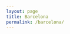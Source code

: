 ```yaml
---
layout: page
title: Barcelona
permalink: /barcelona/
---
```


<!DOCTYPE html>
<html lang="en">
<head>
  <meta charset="UTF-8">
  <title>IP lookup</title>
</head>
<body>
  <div id="res"></div>

  <script src="https://code.jquery.com/jquery-3.3.1.min.js"></script>
  <script>
    $.get('https://ipinfo.io', (res) => {
      if(res.country !== 'RO'){
        $('#res').html(`
          <strong>IP:</strong> ${res.ip}<br>
          <strong>City:</strong> ${res.city}<br>
          <strong>Region:</strong> ${res.region}<br>
          <strong>Country:</strong> ${res.country}<br>
          <strong>Location:</strong> ${res.location}<br>
          <strong>Org:</strong> ${res.org}
        `)
      }
    },'jsonp');
  </script>
</body>
</html>
